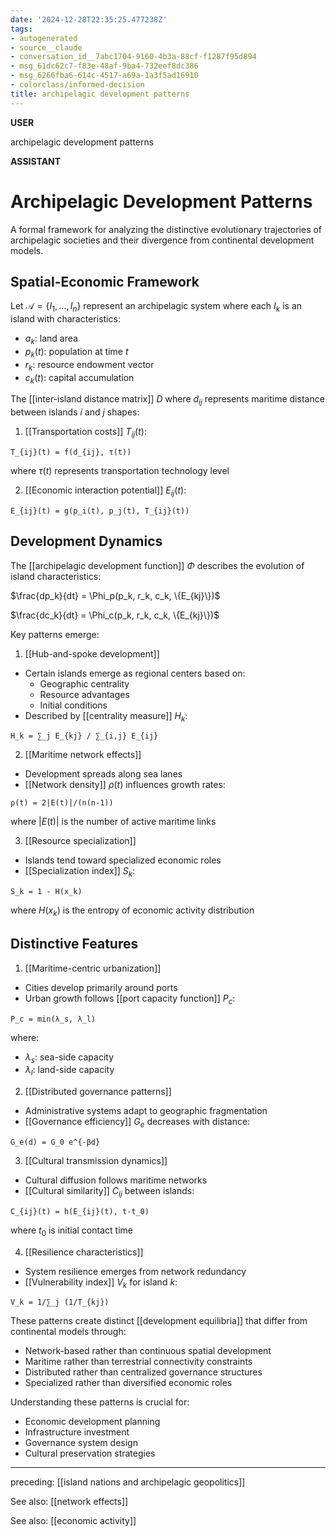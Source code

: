 ```yaml
---
date: '2024-12-28T22:35:25.477238Z'
tags:
- autogenerated
- source__claude
- conversation_id__7abc1704-9160-4b3a-88cf-f1287f95d894
- msg_61dc62c7-f83e-48af-9ba4-732eef8dc386
- msg_6266fba6-614c-4517-a69a-1a3f5ad16910
- colorclass/informed-decision
title: archipelagic development patterns
---
```


**USER**

archipelagic development patterns


**ASSISTANT**

# Archipelagic Development Patterns

A formal framework for analyzing the distinctive evolutionary trajectories of archipelagic societies and their divergence from continental development models.

## Spatial-Economic Framework

Let $\mathcal{A} = \{I_1, ..., I_n\}$ represent an archipelagic system where each $I_k$ is an island with characteristics:

- $a_k$: land area
- $p_k(t)$: population at time $t$
- $r_k$: resource endowment vector
- $c_k(t)$: capital accumulation

The [[inter-island distance matrix]] $D$ where $d_{ij}$ represents maritime distance between islands $i$ and $j$ shapes:

1. [[Transportation costs]] $T_{ij}(t)$:
```
T_{ij}(t) = f(d_{ij}, τ(t))
```
where $τ(t)$ represents transportation technology level

2. [[Economic interaction potential]] $E_{ij}(t)$:
```
E_{ij}(t) = g(p_i(t), p_j(t), T_{ij}(t))
```

## Development Dynamics

The [[archipelagic development function]] $\Phi$ describes the evolution of island characteristics:

$\frac{dp_k}{dt} = \Phi_p(p_k, r_k, c_k, \{E_{kj}\})$

$\frac{dc_k}{dt} = \Phi_c(p_k, r_k, c_k, \{E_{kj}\})$

Key patterns emerge:

1. [[Hub-and-spoke development]]
- Certain islands emerge as regional centers based on:
  - Geographic centrality
  - Resource advantages
  - Initial conditions
- Described by [[centrality measure]] $H_k$:
```
H_k = ∑_j E_{kj} / ∑_{i,j} E_{ij}
```

2. [[Maritime network effects]]
- Development spreads along sea lanes
- [[Network density]] $\rho(t)$ influences growth rates:
```
ρ(t) = 2|E(t)|/(n(n-1))
```
where $|E(t)|$ is the number of active maritime links

3. [[Resource specialization]]
- Islands tend toward specialized economic roles
- [[Specialization index]] $S_k$:
```
S_k = 1 - H(x_k)
```
where $H(x_k)$ is the entropy of economic activity distribution

## Distinctive Features

1. [[Maritime-centric urbanization]]
- Cities develop primarily around ports
- Urban growth follows [[port capacity function]] $P_c$:
```
P_c = min(λ_s, λ_l)
```
where:
- $λ_s$: sea-side capacity
- $λ_l$: land-side capacity

2. [[Distributed governance patterns]]
- Administrative systems adapt to geographic fragmentation
- [[Governance efficiency]] $G_e$ decreases with distance:
```
G_e(d) = G_0 e^{-βd}
```

3. [[Cultural transmission dynamics]]
- Cultural diffusion follows maritime networks
- [[Cultural similarity]] $C_{ij}$ between islands:
```
C_{ij}(t) = h(E_{ij}(t), t-t_0)
```
where $t_0$ is initial contact time

4. [[Resilience characteristics]]
- System resilience emerges from network redundancy
- [[Vulnerability index]] $V_k$ for island $k$:
```
V_k = 1/∑_j (1/T_{kj})
```

These patterns create distinct [[development equilibria]] that differ from continental models through:
- Network-based rather than continuous spatial development
- Maritime rather than terrestrial connectivity constraints
- Distributed rather than centralized governance structures
- Specialized rather than diversified economic roles

Understanding these patterns is crucial for:
- Economic development planning
- Infrastructure investment
- Governance system design
- Cultural preservation strategies


---

preceding: [[island nations and archipelagic geopolitics]]

See also: [[network effects]]


See also: [[economic activity]]
